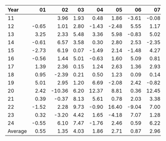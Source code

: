 | Year    |               01   |               02   |               03   |               04   |               05   |               06   |               07   |               08   |               09   |               10   |               11   |               12   |     Average       |     Yearly       |
|:--------|-------------------:|-------------------:|-------------------:|-------------------:|-------------------:|-------------------:|-------------------:|-------------------:|-------------------:|-------------------:|-------------------:|-------------------:|------------------:|-----------------:|
| 11      |                    |               3.96 |               1.93 |               0.48 |               1.86 |              -3.61 |              -0.08 |              -4.40 |              -2.47 |               4.07 |               5.06 |               4.05 |              0.99 |            11.84 |
| 12      |              -0.65 |               1.01 |               2.80 |              -1.43 |              -2.48 |               5.55 |               1.17 |               2.01 |               3.41 |               0.11 |               0.48 |              -1.77 |              0.85 |            10.21 |
| 13      |               3.25 |               2.33 |               5.48 |               3.36 |               5.98 |              -0.83 |               5.02 |              -3.53 |               2.63 |               2.97 |               2.15 |               2.75 |              2.63 |            31.56 |
| 14      |              -0.61 |               6.57 |               3.58 |               0.30 |               2.80 |               2.53 |              -2.35 |               5.17 |              -2.11 |               3.20 |               3.85 |               1.79 |              2.06 |            24.72 |
| 15      |              -2.73 |               6.19 |               0.07 |              -1.49 |               2.14 |              -1.48 |               4.27 |              -6.74 |               5.08 |               4.92 |               2.09 |              -3.17 |              0.76 |             9.15 |
| 16      |              -0.56 |               1.44 |               5.01 |              -0.63 |               1.60 |               5.09 |               0.81 |              -0.49 |              -0.92 |              -0.25 |              -0.25 |               1.27 |              1.01 |            12.12 |
| 17      |               1.39 |               2.36 |               0.15 |               1.24 |               2.63 |               1.36 |               2.93 |               0.42 |               2.70 |               2.78 |               1.93 |              -4.35 |              1.30 |            15.54 |
| 18      |               0.95 |              -2.39 |               0.21 |               0.50 |               1.23 |               0.09 |               0.14 |               2.95 |              -0.91 |              -6.42 |               4.47 |              -4.66 |             -0.32 |            -3.84 |
| 19      |               5.01 |               2.95 |               1.20 |               6.69 |              -2.08 |               2.42 |              -0.82 |               4.02 |               1.94 |               0.30 |               1.23 |               1.13 |              2.00 |            23.99 |
| 20      |               2.42 |             -10.36 |               6.20 |              12.37 |               8.81 |               0.36 |              12.45 |               5.52 |              -0.42 |               1.43 |               3.30 |               0.48 |              3.55 |            42.56 |
| 21      |               0.39 |              -0.37 |               8.13 |               5.61 |               0.78 |               2.03 |               3.38 |               3.46 |              -4.28 |               4.64 |               0.72 |               8.84 |              2.78 |            33.33 |
| 22      |              -1.52 |               2.28 |               9.73 |              -0.90 |              16.40 |              -9.04 |               7.00 |               1.41 |              -4.55 |              13.64 |               4.79 |              -0.89 |              3.20 |            38.35 |
| 23      |               0.32 |              -3.20 |               4.42 |               1.65 |              -4.18 |               7.07 |               1.28 |               1.12 |              -4.99 |               0.60 |               6.12 |               3.11 |              1.11 |            13.32 |
| 24      |              -0.55 |               6.10 |               7.47 |              -1.76 |               2.46 |               0.59 |               6.22 |               6.13 |               0.80 |              -3.77 |               4.19 |                    |              2.53 |            30.41 |
| Average |               0.55 |               1.35 |               4.03 |               1.86 |               2.71 |               0.87 |               2.96 |               1.22 |              -0.29 |               2.02 |               2.87 |               0.66 |              1.75 |            20.95 |